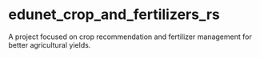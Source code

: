 # edunet_crop_and_fertilizers_rs
A project focused on crop recommendation and fertilizer management for better agricultural yields.
